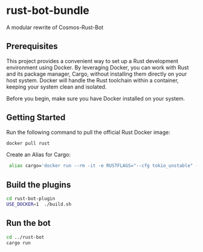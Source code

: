 # rust-bot-bundle
A modular rewrite of Cosmos-Rust-Bot



## Prerequisites

This project provides a convenient way to set up a Rust development environment using Docker. By leveraging Docker, you can work with Rust and its package manager, Cargo, without installing them directly on your host system. Docker will handle the Rust toolchain within a container, keeping your system clean and isolated.

Before you begin, make sure you have Docker installed on your system. 

## Getting Started

Run the following command to pull the official Rust Docker image:

```bash
docker pull rust
```
Create an Alias for Cargo:

```bash
 alias cargo='docker run --rm -it -e RUSTFLAGS="--cfg tokio_unstable" -v "$(pwd)":/usr/src/workspace -w /usr/src/workspace rust cargo'
```

## Build the plugins
```bash 
cd rust-bot-plugin
USE_DOCKER=1  ./build.sh
```

## Run the bot
```bash 
cd ../rust-bot
cargo run
```
